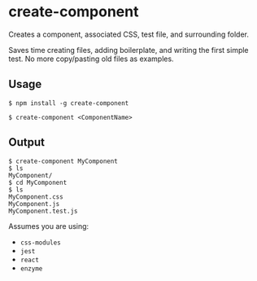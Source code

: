 create-component
================

Creates a component, associated CSS, test file, and surrounding folder.

Saves time creating files, adding boilerplate, and writing the first simple test. No more copy/pasting old files as examples.

## Usage

```
$ npm install -g create-component
```

```
$ create-component <ComponentName>
```

## Output

```
$ create-component MyComponent
$ ls
MyComponent/
$ cd MyComponent
$ ls
MyComponent.css
MyComponent.js
MyComponent.test.js
```

Assumes you are using:

* `css-modules`
* `jest`
* `react`
* `enzyme`
